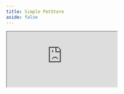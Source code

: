 ```yaml
---
title: Simple PetStore
aside: false
---
```


<iframe 
  src="https://codesandbox.io/embed/github/kubb-project/kubb/tree/main/examples/simple-single?fontsize=14&module=%2Fsrc%2Fgen%2Fmodels%2FPerson.ts&theme=dark&view=editor"
  :style="{
    width: '100%',
    height: '700px',
    border: 0,
    borderRadius: '4px',
    overflow: 'hidden'
  }"
  title="simple"
  allow="accelerometer; ambient-light-sensor; camera; encrypted-media; geolocation; gyroscope; hid; microphone; midi; payment; usb; vr; xr-spatial-tracking"
  sandbox="allow-forms allow-modals allow-popups allow-presentation allow-same-origin allow-scripts"
/>